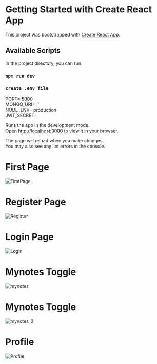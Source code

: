 # Getting Started with Create React App

This project was bootstrapped with [Create React App](https://github.com/facebook/create-react-app).

## Available Scripts

In the project directory, you can run:

### `npm run dev`

### `create .env file`
PORT= 5000\
MONGO_URI= '' \
NODE_ENV= production\
JWT_SECRET= 

Runs the app in the development mode.\
Open [http://localhost:3000](http://localhost:3000) to view it in your browser.

The page will reload when you make changes.\
You may also see any lint errors in the console.

# First Page
![FirstPage](https://user-images.githubusercontent.com/66882813/199986610-9f36a468-0146-4ab4-ac46-03a36f4aacbc.PNG)
# Register Page
![Register](https://user-images.githubusercontent.com/66882813/199986602-548e18d8-cb39-4275-b83d-e1a2c4f00a7d.PNG)
# Login Page
![Login](https://user-images.githubusercontent.com/66882813/199986613-e3b36ffd-f4ab-4fd4-9378-0841031566c1.PNG)
# Mynotes Toggle
![mynotes](https://user-images.githubusercontent.com/66882813/199986614-7b51450c-e3db-4eea-8769-dd55321206a2.PNG)
# Mynotes Toggle
![mynotes_2](https://user-images.githubusercontent.com/66882813/199986615-bcac6be8-98f7-49ab-a136-ce46caa7bcbb.PNG)
# Profile
![Profile](https://user-images.githubusercontent.com/66882813/199986619-8b00c4ca-e8ad-4863-907c-dace87d20828.PNG)
